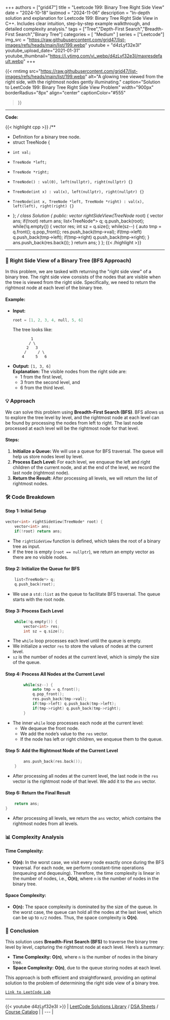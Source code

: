 
+++
authors = ["grid47"]
title = "Leetcode 199: Binary Tree Right Side View"
date = "2024-10-18"
lastmod = "2024-11-06"
description = "In-depth solution and explanation for Leetcode 199: Binary Tree Right Side View in C++. Includes clear intuition, step-by-step example walkthrough, and detailed complexity analysis."
tags = ["Tree","Depth-First Search","Breadth-First Search","Binary Tree"]
categories = [
    "Medium"
]
series = ["Leetcode"]
img_src = "https://raw.githubusercontent.com/grid47/list-images/refs/heads/main/list/199.webp"
youtube = "d4zLyf32e3I"
youtube_upload_date="2021-01-31"
youtube_thumbnail="https://i.ytimg.com/vi_webp/d4zLyf32e3I/maxresdefault.webp"
+++


{{< rmtimg 
    src="https://raw.githubusercontent.com/grid47/list-images/refs/heads/main/list/199.webp" 
    alt="A glowing tree viewed from the right side, with the rightmost nodes gently illuminating."
    caption="Solution to LeetCode 199: Binary Tree Right Side View Problem"
    width="900px"
    borderRadius="8px"
    align="center" 
    captionColor="#555"
>}}
---
**Code:**

{{< highlight cpp >}}
/**
 * Definition for a binary tree node.
 * struct TreeNode {
 *     int val;
 *     TreeNode *left;
 *     TreeNode *right;
 *     TreeNode() : val(0), left(nullptr), right(nullptr) {}
 *     TreeNode(int x) : val(x), left(nullptr), right(nullptr) {}
 *     TreeNode(int x, TreeNode *left, TreeNode *right) : val(x), left(left), right(right) {}
 * };
 */
class Solution {
public:
    vector<int> rightSideView(TreeNode* root) {
        vector<int> ans;
        if(!root) return ans;
        list<TreeNode*> q;
        q.push_back(root);
        while(!q.empty()) {
            vector<int> res;
            int sz = q.size();
            while(sz--) {
                auto tmp = q.front();
                q.pop_front();
                res.push_back(tmp->val);
                if(tmp->left) q.push_back(tmp->left);
                if(tmp->right) q.push_back(tmp->right);
            }
            ans.push_back(res.back());
        }
        return ans;
    }
};
{{< /highlight >}}
---

### 🌟 Right Side View of a Binary Tree (BFS Approach)

In this problem, we are tasked with returning the "right side view" of a binary tree. The right side view consists of the nodes that are visible when the tree is viewed from the right side. Specifically, we need to return the rightmost node at each level of the binary tree.

#### Example:
- **Input:**  
  ```cpp
  root = [1, 2, 3, 4, null, 5, 6]
  ```
  The tree looks like:
  ```
          1
         / \
        2   3
       /     / \
      4     5   6
  ```
- **Output:** `[1, 3, 6]`  
  **Explanation:** The visible nodes from the right side are:
  - 1 from the first level,
  - 3 from the second level, and
  - 6 from the third level.

### 💡 Approach

We can solve this problem using **Breadth-First Search (BFS)**. BFS allows us to explore the tree level by level, and the rightmost node at each level can be found by processing the nodes from left to right. The last node processed at each level will be the rightmost node for that level.

#### Steps:
1. **Initialize a Queue:** We will use a queue for BFS traversal. The queue will help us store nodes level by level.
2. **Process Each Level:** For each level, we enqueue the left and right children of the current node, and at the end of the level, we record the last node (rightmost node).
3. **Return the Result:** After processing all levels, we will return the list of rightmost nodes.

### 🛠 Code Breakdown

#### Step 1: Initial Setup
```cpp
vector<int> rightSideView(TreeNode* root) {
    vector<int> ans;
    if(!root) return ans;
```
- The `rightSideView` function is defined, which takes the root of a binary tree as input.
- If the tree is empty (`root == nullptr`), we return an empty vector as there are no visible nodes.

#### Step 2: Initialize the Queue for BFS
```cpp
    list<TreeNode*> q;
    q.push_back(root);
```
- We use a `std::list` as the queue to facilitate BFS traversal. The queue starts with the root node.

#### Step 3: Process Each Level
```cpp
    while(!q.empty()) {
        vector<int> res;
        int sz = q.size();
```
- The `while` loop processes each level until the queue is empty.
- We initialize a vector `res` to store the values of nodes at the current level.
- `sz` is the number of nodes at the current level, which is simply the size of the queue.

#### Step 4: Process All Nodes at the Current Level
```cpp
        while(sz--) {
            auto tmp = q.front();
            q.pop_front();
            res.push_back(tmp->val);
            if(tmp->left) q.push_back(tmp->left);
            if(tmp->right) q.push_back(tmp->right);
        }
```
- The inner `while` loop processes each node at the current level:
  - We dequeue the front node.
  - We add the node’s value to the `res` vector.
  - If the node has left or right children, we enqueue them to the queue.

#### Step 5: Add the Rightmost Node of the Current Level
```cpp
        ans.push_back(res.back());
    }
```
- After processing all nodes at the current level, the last node in the `res` vector is the rightmost node of that level. We add it to the `ans` vector.

#### Step 6: Return the Final Result
```cpp
    return ans;
}
```
- After processing all levels, we return the `ans` vector, which contains the rightmost nodes from all levels.

### 📊 Complexity Analysis

#### Time Complexity:
- **O(n):** In the worst case, we visit every node exactly once during the BFS traversal. For each node, we perform constant-time operations (enqueuing and dequeuing). Therefore, the time complexity is linear in the number of nodes, i.e., **O(n)**, where `n` is the number of nodes in the binary tree.

#### Space Complexity:
- **O(n):** The space complexity is dominated by the size of the queue. In the worst case, the queue can hold all the nodes at the last level, which can be up to `n/2` nodes. Thus, the space complexity is **O(n)**.

### 🚀 Conclusion

This solution uses **Breadth-First Search (BFS)** to traverse the binary tree level by level, capturing the rightmost node at each level. Here’s a summary:

- **Time Complexity:** **O(n)**, where `n` is the number of nodes in the binary tree.
- **Space Complexity:** **O(n)**, due to the queue storing nodes at each level.

This approach is both efficient and straightforward, providing an optimal solution to the problem of determining the right side view of a binary tree.

[`Link to LeetCode Lab`](https://leetcode.com/problems/binary-tree-right-side-view/description/)

---
{{< youtube d4zLyf32e3I >}}
| [LeetCode Solutions Library](https://grid47.xyz/leetcode/) / [DSA Sheets](https://grid47.xyz/sheets/) / [Course Catalog](https://grid47.xyz/courses/) |
| --- |
